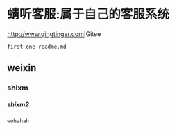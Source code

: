 # 蜻听客服:属于自己的客服系统
http://www.qingtinger.com|<a herf="https://gitee.com/qianyuanshenke/simple-qingting">Gitee</a>
```
first one readme.md
```

## weixin
### shixm
##### shixm2

```
wohahah
```


